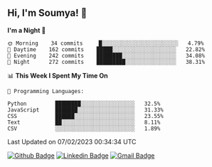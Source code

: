 ## Hi, I'm Soumya! 👋

<!--START_SECTION:waka-->
**I'm a Night 🦉** 

```text
🌞 Morning    34 commits     █░░░░░░░░░░░░░░░░░░░░░░░░   4.79% 
🌆 Daytime    162 commits    █████░░░░░░░░░░░░░░░░░░░░   22.82% 
🌃 Evening    242 commits    ████████░░░░░░░░░░░░░░░░░   34.08% 
🌙 Night      272 commits    █████████░░░░░░░░░░░░░░░░   38.31%

```


📊 **This Week I Spent My Time On** 

```text
💬 Programming Languages: 

Python         ████████░░░░░░░░░░░░░░░░░   32.5% 
JavaScript     ███████░░░░░░░░░░░░░░░░░░   31.33% 
CSS            ██████░░░░░░░░░░░░░░░░░░░   23.55% 
Text           ██░░░░░░░░░░░░░░░░░░░░░░░   8.11% 
CSV            ░░░░░░░░░░░░░░░░░░░░░░░░░   1.89%
```


 Last Updated on 07/02/2023 00:34:34 UTC
<!--END_SECTION:waka-->

[![Github Badge](https://img.shields.io/badge/-rubyruins-grey?style=for-the-badge&logo=github&logoColor=white&link=https://github.com/rubyruins/)](https://www.github.com/rubyruins/) 
[![Linkedin Badge](https://img.shields.io/badge/-Soumya%20Parekh-0072b1?style=for-the-badge&logo=Linkedin&logoColor=white&link=https://www.linkedin.com/in/Soumya-Parekh/)](https://www.linkedin.com/in/Soumya-Parekh/) 
[![Gmail Badge](https://img.shields.io/badge/-soumyaparekh.me@gmail.com-c14438?style=for-the-badge&logo=Gmail&logoColor=white&link=mailto:soumyaparekh.me@gmail.com)](mailto:soumyaparekh.me@gmail.com) 
